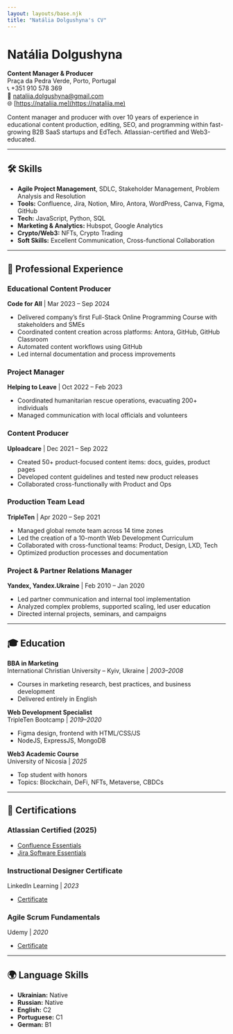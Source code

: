 ```yaml
---
layout: layouts/base.njk
title: "Natália Dolgushyna's CV"
---
```


# Natália Dolgushyna

**Content Manager & Producer**  
Praça da Pedra Verde, Porto, Portugal  
📞 +351 910 578 369  
📧 [nataliia.dolgushyna@gmail.com](mailto:nataliia.dolgushyna@gmail.com)  
🌐 [https://nataliia.me](https://nataliia.me)

Content manager and producer with over 10 years of experience in educational content production, editing, SEO, and programming within fast-growing B2B SaaS startups and EdTech. Atlassian-certified and Web3-educated.

---

## 🛠️ Skills

- **Agile Project Management**, SDLC, Stakeholder Management, Problem Analysis and Resolution  
- **Tools:** Confluence, Jira, Notion, Miro, Antora, WordPress, Canva, Figma, GitHub  
- **Tech:** JavaScript, Python, SQL  
- **Marketing & Analytics:** Hubspot, Google Analytics  
- **Crypto/Web3:** NFTs, Crypto Trading  
- **Soft Skills:** Excellent Communication, Cross-functional Collaboration

---

## 💼 Professional Experience

### **Educational Content Producer**  
**Code for All** | Mar 2023 – Sep 2024  
- Delivered company’s first Full-Stack Online Programming Course with stakeholders and SMEs  
- Coordinated content creation across platforms: Antora, GitHub, GitHub Classroom  
- Automated content workflows using GitHub  
- Led internal documentation and process improvements

### **Project Manager**  
**Helping to Leave** | Oct 2022 – Feb 2023  
- Coordinated humanitarian rescue operations, evacuating 200+ individuals  
- Managed communication with local officials and volunteers

### **Content Producer**  
**Uploadcare** | Dec 2021 – Sep 2022  
- Created 50+ product-focused content items: docs, guides, product pages  
- Developed content guidelines and tested new product releases  
- Collaborated cross-functionally with Product and Ops

### **Production Team Lead**  
**TripleTen** | Apr 2020 – Sep 2021  
- Managed global remote team across 14 time zones  
- Led the creation of a 10-month Web Development Curriculum  
- Collaborated with cross-functional teams: Product, Design, LXD, Tech  
- Optimized production processes and documentation

### **Project & Partner Relations Manager**  
**Yandex, Yandex.Ukraine** | Feb 2010 – Jan 2020  
- Led partner communication and internal tool implementation  
- Analyzed complex problems, supported scaling, led user education  
- Directed internal projects, seminars, and campaigns

---

## 🎓 Education

**BBA in Marketing**  
International Christian University – Kyiv, Ukraine | *2003–2008*  
- Courses in marketing research, best practices, and business development  
- Delivered entirely in English  

**Web Development Specialist**  
TripleTen Bootcamp | *2019–2020*  
- Figma design, frontend with HTML/CSS/JS  
- NodeJS, ExpressJS, MongoDB  

**Web3 Academic Course**  
University of Nicosia | *2025*  
- Top student with honors  
- Topics: Blockchain, DeFi, NFTs, Metaverse, CBDCs

---

## 📜 Certifications

### **Atlassian Certified (2025)**
- [Confluence Essentials](https://cp.certmetrics.com/atlassian/en/public/verify/credential/27a175fee9d24aedb20d7b2368172291)  
- [Jira Software Essentials](https://cp.certmetrics.com/atlassian/en/public/verify/credential/cb77b9df44b442009da490a67732eb30)

### **Instructional Designer Certificate**  
LinkedIn Learning | *2023*  
- [Certificate](https://www.linkedin.com/learning/certificates/301c21d025252ca45341b655a72064372f958b02a767f68422dc199ab769aa2b)

### **Agile Scrum Fundamentals**  
Udemy | *2020*  
- [Certificate](https://udemy-certificate.s3.amazonaws.com/image/UC-6d6f538d-79fd-4e97-9de0-bfaf3510d3b0.jpg)

---

## 🌍 Language Skills

- **Ukrainian:** Native  
- **Russian:** Native  
- **English:** C2  
- **Portuguese:** C1  
- **German:** B1